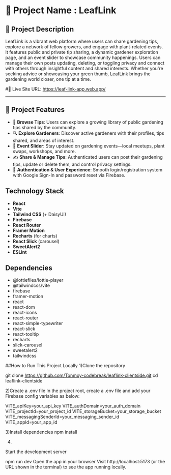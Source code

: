 # 🌿 Project Name : LeafLink


## 📖 Project Description
LeafLink is a vibrant web platform where users can share gardening tips, explore a network of fellow growers, and engage with plant-related events. It features public and private tip sharing, a dynamic gardener exploration page, and an event slider to showcase community happenings. Users can manage their own posts updating, deleting, or toggling privacy and connect with others through insightful content and shared interests. Whether you're seeking advice or showcasing your green thumb, LeafLink brings the gardening world closer, one tip at a time.


#🔗 Live Site URL: https://leaf-link-app.web.app/

---

## 📌 Project Features

- 🌱 **Browse Tips**: Users can explore a growing library of public gardening tips shared by the community.
- 🔍 **Explore Gardeners**: Discover active gardeners with their profiles, tips shared, and areas of interest.
- 🎉 **Event Slider**: Stay updated on gardening events—local meetups, plant swaps, workshops, and more.
- ✍️ **Share & Manage Tips**: Authenticated users can post their gardening tips, update or delete them, and control privacy settings.
- 🔐 **Authentication & User Experience**: Smooth login/registration system with Google Sign-In and password reset via Firebase.


## Technology Stack

- **React**  
- **Vite**  
- **Tailwind CSS** (+ DaisyUI)  
- **Firebase**  
- **React Router**  
- **Framer Motion**  
- **Recharts** (for charts)  
- **React Slick** (carousel)  
- **SweetAlert2**  
- **ESLint**



## Dependencies

- @lottiefiles/lottie-player
- @tailwindcss/vite
- firebase
- framer-motion
- react
- react-dom
- react-icons
- react-router
- react-simple-typewriter
- react-slick
- react-tooltip
- recharts
- slick-carousel
- sweetalert2
- tailwindcss


##How to Run This Project Locally
1)Clone the repository

git clone https://github.com/Tonmoy-codebreak/leaflink-clientside.git
cd leaflink-clientside

2)Create a .env file
In the project root, create a .env file and add your Firebase config variables as below:

VITE_apiKey=your_api_key
VITE_authDomain=your_auth_domain
VITE_projectId=your_project_id
VITE_storageBucket=your_storage_bucket
VITE_messagingSenderId=your_messaging_sender_id
VITE_appId=your_app_id

3)Install dependencies
npm install

4)
Start the development server

npm run dev
Open the app in your browser
Visit http://localhost:5173 (or the URL shown in the terminal) to see the app running locally.

